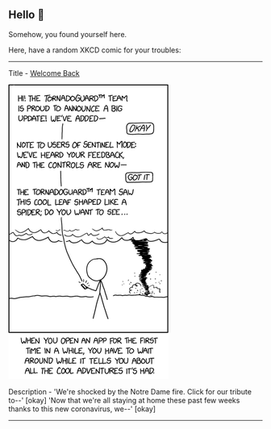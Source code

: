## Hello 👀

Somehow, you found yourself here.

Here, have a random XKCD comic for your troubles:

-----------------------------------

Title - [Welcome Back](https://xkcd.com/2615)

![Welcome Back](./random_comic.png)

Description - 'We're shocked by the Notre Dame fire. Click for our tribute to--' [okay] 'Now that we're all staying at home these past few weeks thanks to this new coronavirus, we--' [okay]

-----------------------------------